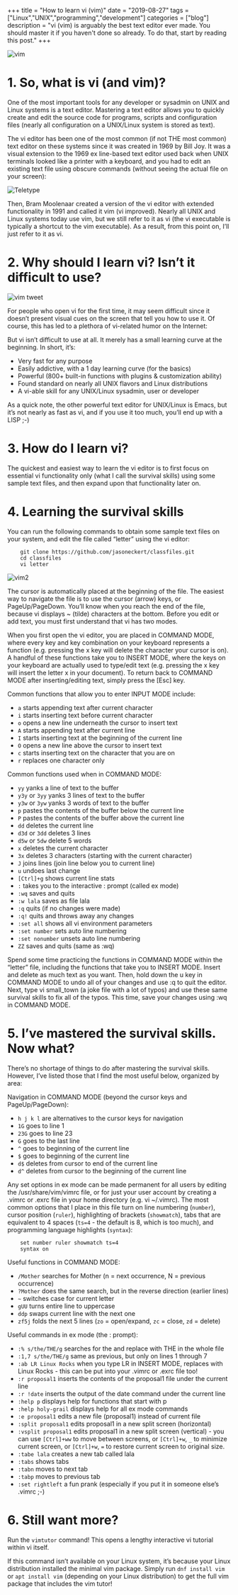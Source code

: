 +++
title = "How to learn vi (vim)"
date = "2019-08-27"
tags = ["Linux","UNIX","programming","development"]
categories = ["blog"]
description = "vi (vim) is arguably the best text editor ever made. You should master it if you haven't done so already. To do that, start by reading this post."
+++

![vim](vim.png#center "vim")

# 1. So, what is vi (and vim)?

One of the most important tools for any developer or sysadmin on UNIX and Linux systems is a text editor. Mastering a text editor allows you to quickly create and edit the source code for programs, scripts and configuration files (nearly all configuration on a UNIX/Linux system is stored as text).

The vi editor has been one of the most common (if not THE most common) text editor on these systems since it was created in 1969 by Bill Joy. It was a visual extension to the 1969 ex line-based text editor used back when UNIX terminals looked like a printer with a keyboard, and you had to edit an existing text file using obscure commands (without seeing the actual file on your screen):

![Teletype](teletype.jpg#center "Teletype")

Then, Bram Moolenaar created a version of the vi editor with extended functionality in 1991 and called it vim (vi improved). Nearly all UNIX and Linux systems today use vim, but we still refer to it as vi (the vi executable is typically a shortcut to the vim executable). As a result, from this point on, I’ll just refer to it as vi.

# 2. Why should I learn vi? Isn’t it difficult to use?

![vim tweet](vimtweet.png#right "vim tweet")

For people who open vi for the first time, it may seem difficult since it doesn’t present visual cues on the screen that tell you how to use it.  Of course, this has led to a plethora of vi-related humor on the Internet:

But vi isn’t difficult to use at all. It merely has a small learning curve at the beginning. In short, it’s:
- Very fast for any purpose
- Easily addictive, with a 1 day learning curve (for the basics)
- Powerful (800+ built-in functions with plugins & customization ability)
- Found standard on nearly all UNIX flavors and Linux distributions
- A vi-able skill for any UNIX/Linux sysadmin, user or developer

As a quick note, the other powerful text editor for UNIX/Linux is Emacs, but it’s not nearly as fast as vi, and if you use it too much, you’ll end up with a LISP ;-)

# 3. How do I learn vi?

The quickest and easiest way to learn the vi editor is to first focus on essential vi functionality only (what I call the survival skills) using some sample text files, and then expand upon that functionality later on. 

# 4. Learning the survival skills

You can run the following commands to obtain some sample text files on your system, and edit the file called “letter” using the vi editor:

        git clone https://github.com/jasoneckert/classfiles.git
        cd classfiles
        vi letter

![vim2](vim2.jpg#right "vim2")

The cursor is automatically placed at the beginning of the file. The easiest way to navigate the file is to use the cursor (arrow) keys, or PageUp/PageDown. You’ll know when you reach the end of the file, because vi displays ~ (tilde) characters at the bottom. Before you edit or add text, you must first understand that vi has two modes. 

When you first open the vi editor, you are placed in COMMAND MODE, where every key and key combination on your keyboard represents a function (e.g. pressing the x key will delete the character your cursor is on). A handful of these functions take you to INSERT MODE, where the keys on your keyboard are actually used to type/edit text (e.g. pressing the x key will insert the letter x in your document).  To return back to COMMAND MODE after inserting/editing text, simply press the [Esc] key.

Common functions that allow you to enter INPUT MODE include:
- `a`    starts appending text after current character
- `i`    starts inserting text before current character
- `o`    opens a new line underneath the cursor to insert text
- `A`    starts appending text after current line
- `I`    starts inserting text at the beginning of the current line
- `O`    opens a new line above the cursor to insert text
- `c`    starts inserting text on the character that you are on
- `r`    replaces one character only

Common functions used when in COMMAND MODE:
- `yy`            yanks a line of text to the buffer
- `y3y` or `3yy`    yanks 3 lines of text to the buffer
- `y3w` or `3yw`       yanks 3 words of text to the buffer
- `p`             pastes the contents of the buffer below the current line
- `P`             pastes the contents of the buffer above the current line
- `dd`            deletes the current line
- `d3d` or `3dd`    deletes 3 lines
- `d5w` or `5dw`       delete 5 words
- `x`             deletes the current character
- `3x`            deletes 3 characters (starting with the current character)
- `J`             joins lines (join line below you to current line)
- `u`             undoes last change
- `[Ctrl]+g`      shows current line stats
- `:`             takes you to the interactive : prompt (called ex mode)
- `:wq`           saves and quits
- `:w lala`       saves as file lala
- `:q`            quits (if no changes were made)
- `:q!`           quits and throws away any changes
- `:set all`      shows all vi environment parameters
- `:set number`   sets auto line numbering
- `:set nonumber` unsets auto line numbering
- `ZZ`            saves and quits (same as :wq)

Spend some time practicing the functions in COMMAND MODE within the “letter” file, including the functions that take you to INSERT MODE.  Insert and delete as much text as you want. Then, hold down the u key in COMMAND MODE to undo all of your changes and use :q to quit the editor.  Next, type vi small_town (a joke file with a lot of typos) and use these same survival skills to fix all of the typos. This time, save your changes using :wq in COMMAND MODE.

# 5. I’ve mastered the survival skills. Now what?

There’s no shortage of things to do after mastering the survival skills. However, I’ve listed those that I find the most useful below, organized by area:

Navigation in COMMAND MODE (beyond the cursor keys and PageUp/PageDown):
- `h j k l`   are alternatives to the cursor keys for navigation
- `1G`        goes to line 1
- `23G`       goes to line 23
- `G`         goes to the last line
- `^`         goes to beginning of the current line
- `$`         goes to beginning of the current line
- `d$`        deletes from cursor to end of the current line
- `d^`        deletes from cursor to the beginning of the current line

Any set options in ex mode can be made permanent for all users by editing the /usr/share/vim/vimrc file, or for just your user account by creating a .vimrc or .exrc file in your home directory (e.g. vi ~/.vimrc). The most common options that I place in this file turn on line numbering (`number`), cursor position (`ruler`), highlighting of brackets (`showmatch`), tabs that are equivalent to 4 spaces (`ts=4` - the default is 8, which is too much), and programming language highlights (`syntax`):

        set number ruler showmatch ts=4
        syntax on

Useful functions in COMMAND MODE:

- `/Mother`   searches for Mother (n = next occurrence, N = previous occurrence)
- `?Mother`   does the same search, but in the reverse direction (earlier lines)
- `~`         switches case for current letter
- `gUU`       turns entire line to uppercase
- `ddp`       swaps current line with the next one
- `zf5j`      folds the next 5 lines (`zo` = open/expand, `zc` = close, `zd` = delete)

Useful commands in ex mode (the : prompt):
- `:% s/the/THE/g`     searches for the and replace with THE in the whole file
- `:1,7 s/the/THE/g`   same as previous, but only on lines 1 through 7
- `:ab LR Linux Rocks` when you type LR in INSERT MODE, replaces with Linux Rocks - this can be put into your .vimrc or .exrc file too!
- `:r proposal1`       inserts the contents of the proposal1 file under the current line
- `:r !date`           inserts the output of the date command under the current line
- `:help p`            displays help for functions that start with p
- `:help holy-grail`   displays help for all ex mode commands
- `:e proposal1`       edits a new file (proposal1) instead of current file
- `:split proposal1`   edits proposal1 in a new split screen (horizontal)
- `:vsplit proposal1`  edits proposal1 in a new split screen (vertical) - you can use `[Ctrl]+ww` to move between screens, or `[Ctrl]+w`, `_` to minimize current screen, or `[Ctrl]+w`, `=` to restore current screen to original size.
- `:tabe lala`         creates a new tab called lala
- `:tabs`              shows tabs
- `:tabn`              moves to next tab
- `:tabp`              moves to previous tab
- `:set rightleft`     a fun prank (especially if you put it in someone else’s .vimrc ;-)

# 6. Still want more?

Run the `vimtutor` command! This opens a lengthy interactive vi tutorial within vi itself.

If this command isn’t available on your Linux system, it’s because your Linux distribution installed the minimal vim package. Simply run `dnf install vim` or `apt install vim` (depending on your Linux distribution) to get the full vim package that includes the vim tutor! 

